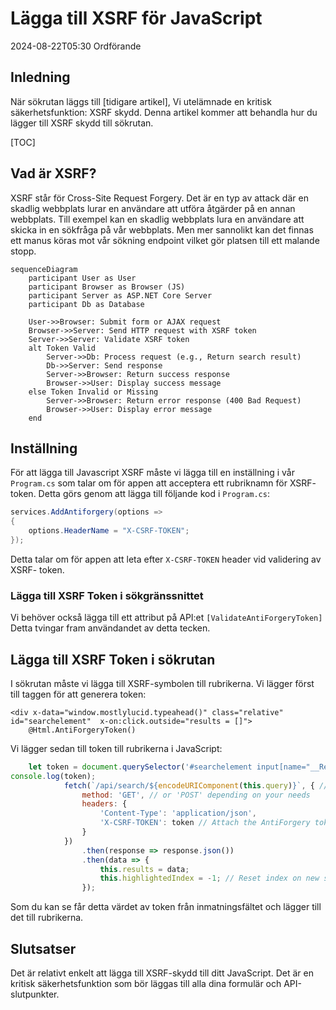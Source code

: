 # Lägga till XSRF för JavaScript

<!--category-- ASP.NET, Javascript -->
<datetime class="hidden">2024-08-22T05:30 Ordförande</datetime>

## Inledning

När sökrutan läggs till [tidigare artikel], Vi utelämnade en kritisk säkerhetsfunktion: XSRF skydd. Denna artikel kommer att behandla hur du lägger till XSRF skydd till sökrutan.

[TOC]

## Vad är XSRF?

XSRF står för Cross-Site Request Forgery. Det är en typ av attack där en skadlig webbplats lurar en användare att utföra åtgärder på en annan webbplats. Till exempel kan en skadlig webbplats lura en användare att skicka in en sökfråga på vår webbplats. Men mer sannolikt kan det finnas ett manus köras mot vår sökning endpoint vilket gör platsen till ett malande stopp.

```mermaid
sequenceDiagram
    participant User as User
    participant Browser as Browser (JS)
    participant Server as ASP.NET Core Server
    participant Db as Database
    
    User->>Browser: Submit form or AJAX request
    Browser->>Server: Send HTTP request with XSRF token
    Server->>Server: Validate XSRF token
    alt Token Valid
        Server->>Db: Process request (e.g., Return search result)
        Db->>Server: Send response
        Server->>Browser: Return success response
        Browser->>User: Display success message
    else Token Invalid or Missing
        Server->>Browser: Return error response (400 Bad Request)
        Browser->>User: Display error message
    end

```

## Inställning

För att lägga till Javascript XSRF måste vi lägga till en inställning i vår `Program.cs` som talar om för appen att acceptera ett rubriknamn för XSRF- token. Detta görs genom att lägga till följande kod i `Program.cs`:

```csharp
services.AddAntiforgery(options =>
{
    options.HeaderName = "X-CSRF-TOKEN";
});
```

Detta talar om för appen att leta efter `X-CSRF-TOKEN` header vid validering av XSRF- token.

### Lägga till XSRF Token i sökgränssnittet

Vi behöver också lägga till ett attribut på API:et `[ValidateAntiForgeryToken]` Detta tvingar fram användandet av detta tecken.

## Lägga till XSRF Token i sökrutan

I sökrutan måste vi lägga till XSRF-symbolen till rubrikerna. Vi lägger först till taggen för att generera token:

```razor
<div x-data="window.mostlylucid.typeahead()" class="relative" id="searchelement"  x-on:click.outside="results = []">
    @Html.AntiForgeryToken()
```

Vi lägger sedan till token till rubrikerna i JavaScript:

```javascript
    let token = document.querySelector('#searchelement input[name="__RequestVerificationToken"]').value;
console.log(token);
            fetch(`/api/search/${encodeURIComponent(this.query)}`, { // Fixed the backtick and closing bracket
                method: 'GET', // or 'POST' depending on your needs
                headers: {
                    'Content-Type': 'application/json',
                    'X-CSRF-TOKEN': token // Attach the AntiForgery token in the headers
                }
            })
                .then(response => response.json())
                .then(data => {
                    this.results = data;
                    this.highlightedIndex = -1; // Reset index on new search
                });

```

Som du kan se får detta värdet av token från inmatningsfältet och lägger till det till rubrikerna.

## Slutsatser

Det är relativt enkelt att lägga till XSRF-skydd till ditt JavaScript. Det är en kritisk säkerhetsfunktion som bör läggas till alla dina formulär och API-slutpunkter.